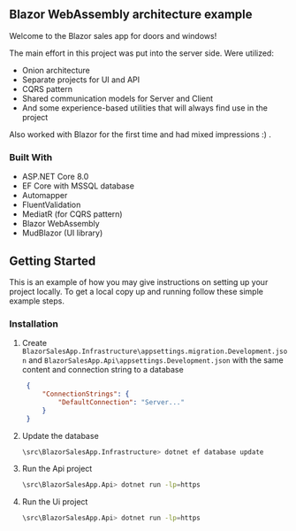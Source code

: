 ## Blazor WebAssembly architecture example 

Welcome to the Blazor sales app for doors and windows!

The main effort in this project was put into the server side. Were utilized:
* Onion architecture
* Separate projects for UI and API
* CQRS pattern
* Shared communication models for Server and Client
* And some experience-based utilities that will always find use in the project

Also worked with Blazor for the first time and had mixed impressions :) .


### Built With

* ASP.NET Core 8.0
* EF Core with MSSQL database
* Automapper
* FluentValidation
* MediatR (for CQRS pattern)
* Blazor WebAssembly
* MudBlazor (UI library)


## Getting Started

This is an example of how you may give instructions on setting up your project locally.
To get a local copy up and running follow these simple example steps.


### Installation

1. Create `BlazorSalesApp.Infrastructure\appsettings.migration.Development.json` and `BlazorSalesApp.Api\appsettings.Development.json` with the same content and connection string to a database
   ```json
    {
        "ConnectionStrings": {
            "DefaultConnection": "Server..."
        }
    }
   ```
2. Update the database
   ```sh
   \src\BlazorSalesApp.Infrastructure> dotnet ef database update
   ```
3. Run the Api project
   ```sh
   \src\BlazorSalesApp.Api> dotnet run -lp=https
   ```
4. Run the Ui project
   ```sh
   \src\BlazorSalesApp.Api> dotnet run -lp=https
   ```
